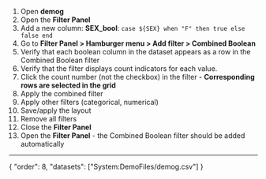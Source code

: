 1. Open **demog**
2. Open the **Filter Panel**
3. Add a new column: **SEX_bool**: `case ${SEX} when "F" then true else false end`  
4. Go to **Filter Panel > Hamburger menu > Add filter > Combined Boolean**
5. Verify that each boolean column in the dataset appears as a row in the Combined Boolean filter 
6. Verify that the filter displays count indicators for each value.  
7. Click the count number (not the checkbox) in the filter - **Corresponding rows are selected in the grid**
7. Apply the combined filter
9. Apply other filters (categorical, numerical)
12. Save/apply the layout
10. Remove all filters
11. Close the **Filter Panel**
12. Open the **Filter Panel** - the Combined Boolean filter should be added automatically


---
{
"order": 8,
"datasets": ["System:DemoFiles/demog.csv"]
}